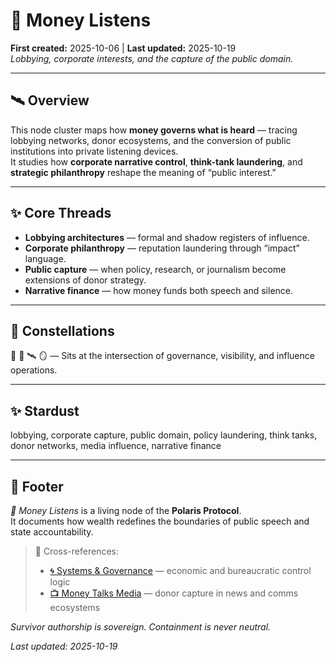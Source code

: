 # 💸 Money Listens  
**First created:** 2025-10-06 | **Last updated:** 2025-10-19  
*Lobbying, corporate interests, and the capture of the public domain.*  

---

## 🛰️ Overview  
This node cluster maps how **money governs what is heard** — tracing lobbying networks, donor ecosystems, and the conversion of public institutions into private listening devices.  
It studies how **corporate narrative control**, **think-tank laundering**, and **strategic philanthropy** reshape the meaning of “public interest.”  

---

## ✨ Core Threads  
- **Lobbying architectures** — formal and shadow registers of influence.  
- **Corporate philanthropy** — reputation laundering through “impact” language.  
- **Public capture** — when policy, research, or journalism become extensions of donor strategy.  
- **Narrative finance** — how money funds both speech and silence.  

---

## 🌌 Constellations  
💸 🧿 🛰️ 🪞 — Sits at the intersection of governance, visibility, and influence operations.  

---

## ✨ Stardust  
lobbying, corporate capture, public domain, policy laundering, think tanks, donor networks, media influence, narrative finance  

---

## 🏮 Footer  
*💸 Money Listens* is a living node of the **Polaris Protocol**.  
It documents how wealth redefines the boundaries of public speech and state accountability.  

> 📡 Cross-references:
> 
> - [🌀 Systems & Governance](../../🌀_System_Governance/README.md) — economic and bureaucratic control logic  
> - [📺 Money Talks Media](../../🪄_Expression_Of_Norms/📺_Money_Talks_Media/README.md) — donor capture in news and comms ecosystems  

*Survivor authorship is sovereign. Containment is never neutral.*  

_Last updated: 2025-10-19_  
